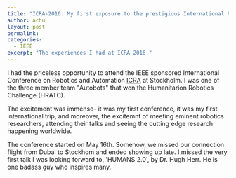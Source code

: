 ```yaml
---
title: "ICRA-2016: My first exposure to the prestigious International Robotics Conference "
author: achu
layout: post
permalink:
categories:
  - IEEE
excerpt: "The experiences I had at ICRA-2016."
---
```



I had the priceless opportunity to attend the IEEE sponsored International Conference on Robotics and Automation [ICRA](https://www.icra2016.org) at Stockholm. I was one of the three member team "Autobots" that won the Humanitarion Robotics Challenge (HRATC).

 The excitement was immense- it was my first conference, it was my first international trip, and moreover, the excitemnt of meeting eminent robotics researchers, attending their talks and seeing the cutting edge research happening worldwide.
 
 The conference started on May 16th. Somehow, we missed our connection flight from Dubai to Stockhom and ended showing up late. 
 I missed the very first talk I was looking forward to, 'HUMANS 2.0', by Dr. Hugh Herr. He is one badass guy who inspires many. 
 
 